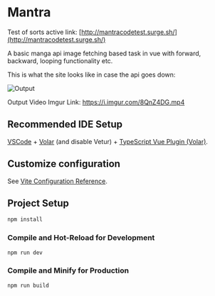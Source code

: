 # Mantra
Test of sorts active link: [http://mantracodetest.surge.sh/](http://mantracodetest.surge.sh/)  

A basic manga api image fetching based task in vue with forward, backward, looping functionality etc.

This is what the site looks like in case the api goes down:

![Output](https://i.imgur.com/S9nnLLh.png)

Output Video Imgur Link: https://i.imgur.com/8QnZ4DG.mp4

## Recommended IDE Setup

[VSCode](https://code.visualstudio.com/) + [Volar](https://marketplace.visualstudio.com/items?itemName=Vue.volar) (and disable Vetur) + [TypeScript Vue Plugin (Volar)](https://marketplace.visualstudio.com/items?itemName=Vue.vscode-typescript-vue-plugin).

## Customize configuration

See [Vite Configuration Reference](https://vitejs.dev/config/).

## Project Setup

```sh
npm install
```

### Compile and Hot-Reload for Development

```sh
npm run dev
```

### Compile and Minify for Production

```sh
npm run build
```
